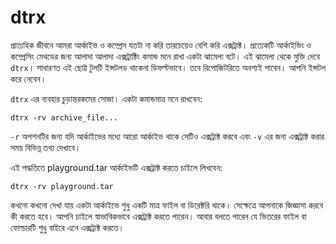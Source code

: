 # dtrx

প্রাত্যহিক জীবনে আমরা আর্কাইভ ও কম্প্রেস যতটা না করি তারচেয়েও বেশি করি এক্সট্রাক্ট। প্রত্যেকটি আর্কাইভিং ও কম্প্রেসিং মেথডের জন্য আলাদা আলাদা এক্সট্রাক্টিং কমান্ড মনে রাখা একটা ঝামেলা বটে। এই ঝামেলা থেকে মুক্তি দেবে `dtrx`। সাধারণত এই ছোট্ট টুলটি ইন্সটলড থাকেনা ডিফল্টভাবে। তবে রিপোজিটরিতে অবশ্যই পাবেন। আপনি ইন্সটল করে নেবেন।

`dtrx` এর ব্যবহার চুড়ান্তরকমের সোজা। একটা কমান্ডমাত্র মনে রাখবেন:

```
dtrx -rv archive_file...
```
`-r` অপশনটির জন্য যদি আর্কাইভের মধ্যে আরো আর্কাইভ থাকে সেটিও এক্সট্রাক্ট করবে এবং `-v` এর জন্য এক্সট্রাক্ট করার সময় বিভিন্ন তথ্য দেখাবে।

এই পদ্ধতিতে playground.tar আর্কাইভটি এক্সট্রাক্ট করতে চাইলে লিখবেন:

```
dtrx -rv playground.tar
```

কখনো কখনো দেখা যায় একটা আর্কাইভে শুধু একটি মাত্র ফাইল বা ডিরেক্টরি থাকে। সেক্ষেত্রে আপনাকে জিজ্ঞাসা করবে কী করতে হবে। আপনি চাইলে স্বাভাবিকভাবে এক্সট্রাক্ট করতে পারেন। আবার বলতে পারেন যে ভিতরের ফাইল বা ফোল্ডারটি শুধু বাইরে এনে এক্সট্রাক্ট করতে।